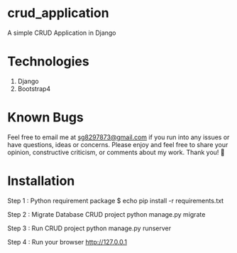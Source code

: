 # crud_application
A simple CRUD Application in Django

# Technologies
1. Django
2. Bootstrap4

# Known Bugs
Feel free to email me at sg8297873@gmail.com if you run into any issues or have questions, ideas or concerns.
Please enjoy and feel free to share your opinion, constructive criticism, or comments about my work. Thank you! 🙂

# Installation
Step 1 : Python requirement package
$ echo pip install -r requirements.txt

Step 2 : Migrate Database CRUD project
python manage.py migrate

Step 3 : Run CRUD project
python manage.py runserver

Step 4 : Run your browser
http://127.0.0.1
